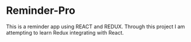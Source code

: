 # Reminder-Pro
This is a reminder app using REACT and REDUX. Through this project I am attempting to learn Redux integrating with React.
